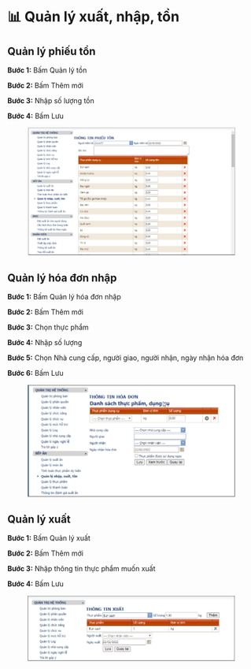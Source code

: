 # 📊 Quản lý xuất, nhập, tồn

## **Quản lý phiếu tồn**

**Bước 1:** Bấm Quản lý tồn

**Bước 2:** Bấm Thêm mới

**Bước 3:** Nhập số lượng tồn

**Bước 4:** Bấm Lưu

<figure><img src="../.gitbook/assets/ĐN (15).png" alt=""><figcaption></figcaption></figure>

## **Quản lý hóa đơn nhập**

**Bước 1:** Bấm Quản lý hóa đơn nhập

**Bước 2:** Bấm Thêm mới

**Bước 3:** Chọn thực phẩm

**Bước 4:** Nhập số lượng

**Bước 5:** Chọn Nhà cung cấp, người giao, người nhận, ngày nhận hóa đơn

**Bước 6:** Bấm Lưu

<figure><img src="../.gitbook/assets/ĐN (9).png" alt=""><figcaption></figcaption></figure>

## **Quản lý xuất**

**Bước 1:** Bấm Quản lý xuất

**Bước 2:** Bấm Thêm mới

**Bước 3:** Nhập thông tin thực phẩm muốn xuất

**Bước 4:** Bấm Lưu

<figure><img src="../.gitbook/assets/ĐN (11).png" alt=""><figcaption></figcaption></figure>
